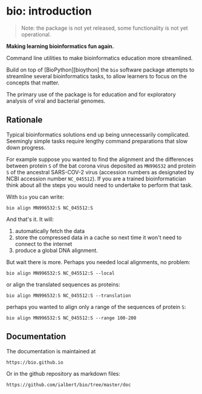 # bio: introduction

> Note: the package is not yet released, some functionality is not yet operational.

**Making learning bioinformatics fun again.**

Command line utilities to make bioinformatics education more streamlined.

Build on top of [BioPython][bioython] the `bio` software package attempts to streamline several bioinformatics tasks,
to allow learners to focus on the concepts that matter.

The primary use of the package is for education and for exploratory analysis of viral and bacterial genomes.

[biopython]: https://biopython.org/

## Rationale

Typical bioinformatics solutions end up  being unnecessarily complicated. Seemingly simple tasks require lengthy command
preparations that slow down progress.

For example suppose you wanted to find the alignment and the differences between protein `S` of the bat corona virus deposited as 
`MN996532` and protein `S` of the ancestral SARS-COV-2 virus (accession numbers as designated by NCBI accession number `NC_045512`). 
If you are a trained bioinformatician think about all the steps you would need to undertake to perform that task.
 
With `bio` you can write:

    bio align MN996532:S NC_045512:S

And that's it. It will:
 
1. automatically fetch the data
1. store the compressed data in a cache so next time it won't need to connect to the internet
1. produce a global DNA alignment. 

But wait there is more. Perhaps you needed local alignments, no problem:

    bio align MN996532:S NC_045512:S --local

or align the translated sequences as proteins:

    bio align MN996532:S NC_045512:S --translation

perhaps you wanted to align only a range of the sequences of protein `S`:

    bio align MN996532:S NC_045512:S --range 100-200

## Documentation

The documentation is maintained at

    https://bio.github.io

Or in the github repository as markdown files:

    https://github.com/ialbert/bio/tree/master/doc

